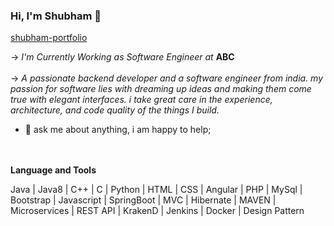 
### Hi, I'm Shubham 👋

[shubham-portfolio](https://shubmsingh.github.io/Shubhamsingh.github.io/)

 -> <i>I'm Currently Working as Software Engineer at </i><b>ABC</b>
 <br>
 <br>
 -> <i> A passionate backend developer and a software engineer from india. my passion for software lies with dreaming up ideas and making them come true with elegant interfaces. i take great care in the experience, architecture, and code quality of the things I build.</i>
 
 <!-- 💼 any freelance work? do reach, [Email !](mailto:Shubhammcmt@gmail.com) :) -->
 - 💬 ask me about anything, i am happy to help;
 <br>
 <br>
 <strong>Language and Tools</strong>
 <p>Java | Java8 | C++  | C | Python | HTML | CSS | Angular | PHP | MySql | Bootstrap | Javascript | SpringBoot | MVC | Hibernate | MAVEN | Microservices | REST API | KrakenD | Jenkins | Docker | Design Pattern </p>
<!--
**shubmSingh/shubmSingh** is a ✨ _special_ ✨ repository because its `README.md` (this file) appears on your GitHub profile.
 |||
Here are some ideas to get you started:

- 🔭 I’m currently working on ...
- 🌱 I’m currently learning ...
- 👯 I’m looking to collaborate on ...
- 🤔 I’m looking for help with ...
- 💬 Ask me about ...
- 📫 How to reach me: ...
- 😄 Pronouns: ...
- ⚡ Fun fact: ...
-->
